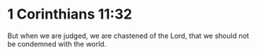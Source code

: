 # 1 Corinthians 11:32

But when we are judged, we are chastened of the Lord, that we should not be condemned with the world.